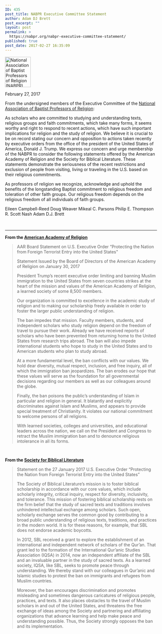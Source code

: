 ```yaml
---
ID: 435
post_title: NABPR Executive Committee Statement
author: Adam DJ Brett
post_excerpt: ""
layout: post
permalink: >
  https://nabpr.org/nabpr-executive-committee-statement/
published: true
post_date: 2017-02-27 16:35:09
---
```

<a href="http://nabpr.org/wp-content/uploads/2016/08/customLogo.jpg"><img class="size-full wp-image-225 alignleft" src="http://nabpr.org/wp-content/uploads/2016/08/customLogo.jpg" alt="National Association of Baptist Professors of Religion (NABPR) Logo" width="85" height="100" /></a>

<span data-term="goog_1002334373">February 27, 2017</span>

From the undersigned members of the Executive Committee of the <a href="http://nabpr.org/" data-saferedirecturl="https://www.google.com/url?hl=en&amp;q=http://nabpr.org/&amp;source=gmail&amp;ust=1488317056282000&amp;usg=AFQjCNGnIzfnNC48EK6Eic_Wy1-fqY7QmQ">National Association of Baptist Professors of Religion</a>:

As scholars who are committed to studying and understanding texts, religious groups and faith commitments, which take many forms, it seems worthy and right to respond to recent actions, which have such important implications for religion and the study of religion. We believe it is crucial to be on record stating our concern and opposition to actions taken recently by executive orders from the office of the president of the United States of America, Donald J. Trump. We express our concern and urge membership of the NABPR to consider the following statements offered by the American Academy of Religion and the Society for Biblical Literature. These statements demonstrate the seriousness of the recent restrictions and exclusion of people from visiting, living or traveling in the U.S. based on their religious commitments.

As professors of religion we recognize, acknowledge and uphold the benefits of the longstanding Baptist commitment to religious freedom and toleration of other faith groups. Our religious freedom depends on the religious freedom of all individuals of faith groups.

Eileen Campbell-Reed
Doug Weaver
Mikeal C. Parsons
Philip E. Thompson
R. Scott Nash
Adam D.J. Brett

&nbsp;

<hr />

<strong>From the <a href="https://www.aarweb.org/about/board-statement-on-us-executive-order-%E2%80%9Cprotecting-the-nation-from-foreign-terrorist-entry-into" data-saferedirecturl="https://www.google.com/url?hl=en&amp;q=https://www.aarweb.org/about/board-statement-on-us-executive-order-%25E2%2580%259Cprotecting-the-nation-from-foreign-terrorist-entry-into&amp;source=gmail&amp;ust=1488317056282000&amp;usg=AFQjCNFPUClrCzh20YGN4gSlceiXBKDPzg">American Academy of Religion</a> </strong>

<blockquote>AAR Board Statement on U.S. Executive Order “Protecting the Nation from Foreign Terrorist Entry into the United States"

Statement Issued by the Board of Directors of the American Academy of Religion on January 30, 2017

President Trump’s recent executive order limiting and banning Muslim immigration to the United States from seven countries strikes at the heart of the mission and values of the American Academy of Religion, a learned society of some 8,500 members.

Our organization is committed to excellence in the academic study of religion and to making our scholarship freely available in order to foster the larger public understanding of religion.

The ban impedes that mission. Faculty members, students, and independent scholars who study religion depend on the freedom of travel to pursue their work. Already we have received reports of scholars who have been prevented from returning home to the United States from research trips abroad. The ban will also impede international students who hope to study in the United States and to American students who plan to study abroad.

At a more fundamental level, the ban conflicts with our values. We hold dear diversity, mutual respect, inclusion, and free inquiry, all of which the immigration ban jeopardizes. The ban erodes our hope that these values will serve as the foundation for all governmental decisions regarding our members as well as our colleagues around the globe.

Finally, the ban poisons the public’s understanding of Islam in particular and religion in general. It blatantly and explicitly discriminates against Islam and Muslims, and appears to provide special treatment of Christianity. It violates our national commitment to welcome persons of all religions.

With learned societies, colleges and universities, and educational leaders across the nation, we call on the President and Congress to retract the Muslim immigration ban and to denounce religious intolerance in all its forms.</blockquote>

&nbsp;

<strong>From the <a href="https://www.sbl-site.org/assets/pdfs/Statement_on_EO_Ban.pdf" data-saferedirecturl="https://www.google.com/url?hl=en&amp;q=https://www.sbl-site.org/assets/pdfs/Statement_on_EO_Ban.pdf&amp;source=gmail&amp;ust=1488317056282000&amp;usg=AFQjCNEUIt4MTJzVj34qdkmXkOrE8d1NfA">Society for Biblical Literature</a></strong>

<blockquote>Statement on the 27 January 2017 U.S. Executive Order “Protecting the Nation from Foreign Terrorist Entry into the United States”

The Society of Biblical Literature’s mission is to foster biblical scholarship in accordance with our core values, which include scholarly integrity, critical inquiry, respect for diversity, inclusivity, and tolerance. This mission of fostering biblical scholarship rests on the firm belief that the study of sacred texts and traditions involves unhindered intellectual exchange among scholars. Such open, scholarly exchange serves the common good by contributing to a broad public understanding of religious texts, traditions, and practices in the modern world. It is for these reasons, for example, that SBL does not endorse academic boycotts.

In 2012, SBL received a grant to explore the establishment of an international and independent network of scholars of the Qur’an. That grant led to the formation of the International Qur’anic Studies Association (IQSA) in 2014, now an independent affiliate of the SBL and an invaluable partner in the study of sacred texts. As a learned society, IQSA, like SBL, seeks to promote peace through understanding. We thereby stand with our colleagues in Qur’anic and Islamic studies to protest the ban on immigrants and refugees from Muslim countries.

Moreover, the ban encourages discrimination and promotes misleading and sometimes dangerous caricatures of religious people, practices, and texts. It also places obstacles to the travel of Muslim scholars in and out of the United States, and threatens the free exchange of ideas among the Society and partnering and affiliating organizations that advance learning and help make peace and understanding possible. Thus, the Society strongly opposes the ban and its implementation.</blockquote>